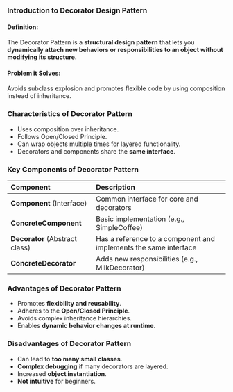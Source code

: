 ### Introduction to Decorator Design Pattern

#### Definition:

The Decorator Pattern is a **structural design pattern** that lets you **dynamically attach new behaviors or responsibilities to an object without modifying its structure.**

#### Problem it Solves:

Avoids subclass explosion and promotes flexible code by using composition instead of inheritance.

### Characteristics of Decorator Pattern

* Uses composition over inheritance.
* Follows Open/Closed Principle.
* Can wrap objects multiple times for layered functionality.
* Decorators and components share the **same interface**.

### Key Components of Decorator Pattern

| Component | Description |
| :--- | :--- |
| **Component** (Interface) | Common interface for core and decorators |
| **ConcreteComponent** | Basic implementation (e.g., SimpleCoffee) |
| **Decorator** (Abstract class) | Has a reference to a component and implements the same interface |
| **ConcreteDecorator** | Adds new responsibilities (e.g., MilkDecorator) |

### Advantages of Decorator Pattern

* Promotes **flexibility and reusability**.
* Adheres to the **Open/Closed Principle**.
* Avoids complex inheritance hierarchies.
* Enables **dynamic behavior changes at runtime**.

### Disadvantages of Decorator Pattern

* Can lead to **too many small classes**.
* **Complex debugging** if many decorators are layered.
* Increased **object instantiation**.
* **Not intuitive** for beginners.